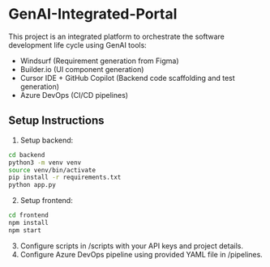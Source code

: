 
# GenAI-Integrated-Portal

This project is an integrated platform to orchestrate the software development life cycle using GenAI tools:
- Windsurf (Requirement generation from Figma)
- Builder.io (UI component generation)
- Cursor IDE + GitHub Copilot (Backend code scaffolding and test generation)
- Azure DevOps (CI/CD pipelines)

## Setup Instructions

1. Setup backend:
```bash
cd backend
python3 -m venv venv
source venv/bin/activate
pip install -r requirements.txt
python app.py
```

2. Setup frontend:
```bash
cd frontend
npm install
npm start
```

3. Configure scripts in /scripts with your API keys and project details.
4. Configure Azure DevOps pipeline using provided YAML file in /pipelines.
